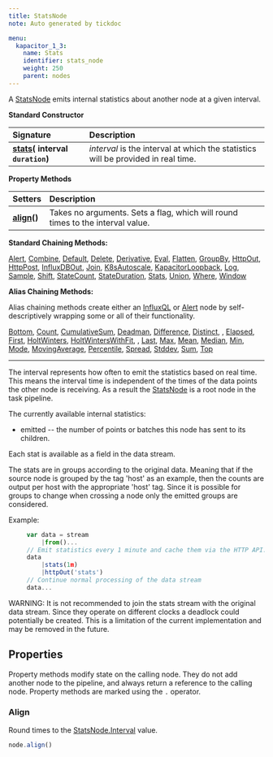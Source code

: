 ```yaml
---
title: StatsNode
note: Auto generated by tickdoc

menu:
  kapacitor_1_3:
    name: Stats
    identifier: stats_node
    weight: 250
    parent: nodes
---
```


<a id="top"></a>
A [StatsNode](/kapacitor/v1.3/nodes/stats_node/) emits internal statistics about another node at a given interval.

**Standard Constructor**

| Signature |  Description |
|:----------|:--|
| **[stats](#example)( interval `duration`)** | _interval_ is the interval at which the statistics will be provided in real time.   |

**Property Methods**

| Setters | Description |
|:-----------|:---|
| **[align](#align)()** | Takes no arguments. Sets a flag, which will round times to the interval value. |

**Standard Chaining Methods:**

[Alert](/kapacitor/v1.3/nodes/alert_node/), [Combine](/kapacitor/v1.3/nodes/combine_node/), [Default](/kapacitor/v1.3/nodes/default_node/),  [Delete](/kapacitor/v1.3/nodes/delete_node/), [Derivative](/kapacitor/v1.3/nodes/derivative_node/), [Eval](/kapacitor/v1.3/nodes/eval_node/), [Flatten](/kapacitor/v1.3/nodes/flatten_node/), [GroupBy](/kapacitor/v1.3/nodes/group_by_node/), [HttpOut](/kapacitor/v1.3/nodes/http_out_node/), [HttpPost](/kapacitor/v1.3/nodes/http_post_node/), [InfluxDBOut](/kapacitor/v1.3/nodes/influx_d_b_out_node/), [Join](/kapacitor/v1.3/nodes/join_node/), [K8sAutoscale](/kapacitor/v1.3/nodes/k8s_autoscale_node/), [KapacitorLoopback](/kapacitor/v1.3/nodes/kapacitor_loopback_node/),  [Log](/kapacitor/v1.3/nodes/log_node/), [Sample](/kapacitor/v1.3/nodes/sample_node/), [Shift](/kapacitor/v1.3/nodes/shift_node/), [StateCount](/kapacitor/v1.3/nodes/state_count_node/), [StateDuration](/kapacitor/v1.3/nodes/state_duration_node/), [Stats](/kapacitor/v1.3/nodes/stats_node/), [Union](/kapacitor/v1.3/nodes/union_node/), [Where](/kapacitor/v1.3/nodes/where_node/), [Window](/kapacitor/v1.3/nodes/window_node/)

**Alias Chaining Methods:**

Alias chaining methods create either an [InfluxQL](/kapacitor/v1.3/nodes/influx_q_l_node/) or [Alert](/kapacitor/v1.3/nodes/alert_node/) node by self-descriptively wrapping some or all of their functionality.  

 [Bottom](/kapacitor/v1.3/nodes/influx_q_l_node/#bottom),  [Count](/kapacitor/v1.3/nodes/influx_q_l_node/#count), [CumulativeSum](/kapacitor/v1.3/nodes/influx_q_l_node/#cumulativesum), [Deadman](/kapacitor/v1.3/nodes/alert_node/#deadman), [Difference](/kapacitor/v1.3/nodes/influx_q_l_node/#difference), [Distinct](/kapacitor/v1.3/nodes/influx_q_l_node/#distinct), , [Elapsed](/kapacitor/v1.3/nodes/influx_q_l_node/#elapsed), [First](/kapacitor/v1.3/nodes/influx_q_l_node/#first), [HoltWinters](/kapacitor/v1.3/nodes/influx_q_l_node/#holtwinters), [HoltWintersWithFit](/kapacitor/v1.3/nodes/influx_q_l_node/#holtwinterswithfit), ,  [Last](/kapacitor/v1.3/nodes/influx_q_l_node/#last), [Max](/kapacitor/v1.3/nodes/influx_q_l_node/#max), [Mean](/kapacitor/v1.3/nodes/influx_q_l_node/#mean), [Median](/kapacitor/v1.3/nodes/influx_q_l_node/#median), [Min](/kapacitor/v1.3/nodes/influx_q_l_node/#min), [Mode](/kapacitor/v1.3/nodes/influx_q_l_node/#mode), [MovingAverage](/kapacitor/v1.3/nodes/influx_q_l_node/#movingaverage), [Percentile](/kapacitor/v1.3/nodes/influx_q_l_node/#percentile),  [Spread](/kapacitor/v1.3/nodes/influx_q_l_node/#spread),  [Stddev](/kapacitor/v1.3/nodes/influx_q_l_node/#stddev), [Sum](/kapacitor/v1.3/nodes/influx_q_l_node/#sum), [Top](/kapacitor/v1.3/nodes/influx_q_l_node/#top)

<hr/>

The interval represents how often to emit the statistics based on real time.
This means the interval time is independent of the times of the data points the other node is receiving.
As a result the [StatsNode](/kapacitor/v1.3/nodes/stats_node/) is a root node in the task pipeline.


The currently available internal statistics:

* emitted -- the number of points or batches this node has sent to its children.

Each stat is available as a field in the data stream.

The stats are in groups according to the original data.
Meaning that if the source node is grouped by the tag &#39;host&#39; as an example,
then the counts are output per host with the appropriate &#39;host&#39; tag.
Since it is possible for groups to change when crossing a node only the emitted groups
are considered.

<a id="example"></a>

Example:


```javascript
     var data = stream
         |from()...
     // Emit statistics every 1 minute and cache them via the HTTP API.
     data
         |stats(1m)
         |httpOut('stats')
     // Continue normal processing of the data stream
     data...
```

WARNING: It is not recommended to join the stats stream with the original data stream.
Since they operate on different clocks a deadlock could potentially be created.
This is a limitation of the current implementation and may be removed in the future.

<!--
Index
-----

### Properties

-	[Align](/kapacitor/v1.3/nodes/stats_node/#align)

### Chaining Methods

-	[Alert](/kapacitor/v1.3/nodes/stats_node/#alert)
-	[Bottom](/kapacitor/v1.3/nodes/stats_node/#bottom)
-	[Combine](/kapacitor/v1.3/nodes/stats_node/#combine)
-	[Count](/kapacitor/v1.3/nodes/stats_node/#count)
-	[CumulativeSum](/kapacitor/v1.3/nodes/stats_node/#cumulativesum)
-	[Deadman](/kapacitor/v1.3/nodes/stats_node/#deadman)
-	[Default](/kapacitor/v1.3/nodes/stats_node/#default)
-	[Delete](/kapacitor/v1.3/nodes/stats_node/#delete)
-	[Derivative](/kapacitor/v1.3/nodes/stats_node/#derivative)
-	[Difference](/kapacitor/v1.3/nodes/stats_node/#difference)
-	[Distinct](/kapacitor/v1.3/nodes/stats_node/#distinct)
-	[Elapsed](/kapacitor/v1.3/nodes/stats_node/#elapsed)
-	[Eval](/kapacitor/v1.3/nodes/stats_node/#eval)
-	[First](/kapacitor/v1.3/nodes/stats_node/#first)
-	[Flatten](/kapacitor/v1.3/nodes/stats_node/#flatten)
-	[GroupBy](/kapacitor/v1.3/nodes/stats_node/#groupby)
-	[HoltWinters](/kapacitor/v1.3/nodes/stats_node/#holtwinters)
-	[HoltWintersWithFit](/kapacitor/v1.3/nodes/stats_node/#holtwinterswithfit)
-	[HttpOut](/kapacitor/v1.3/nodes/stats_node/#httpout)
-	[HttpPost](/kapacitor/v1.3/nodes/stats_node/#httppost)
-	[InfluxDBOut](/kapacitor/v1.3/nodes/stats_node/#influxdbout)
-	[Join](/kapacitor/v1.3/nodes/stats_node/#join)
-	[K8sAutoscale](/kapacitor/v1.3/nodes/stats_node/#k8sautoscale)
-	[KapacitorLoopback](/kapacitor/v1.3/nodes/stats_node/#kapacitorloopback)
-	[Last](/kapacitor/v1.3/nodes/stats_node/#last)
-	[Log](/kapacitor/v1.3/nodes/stats_node/#log)
-	[Max](/kapacitor/v1.3/nodes/stats_node/#max)
-	[Mean](/kapacitor/v1.3/nodes/stats_node/#mean)
-	[Median](/kapacitor/v1.3/nodes/stats_node/#median)
-	[Min](/kapacitor/v1.3/nodes/stats_node/#min)
-	[Mode](/kapacitor/v1.3/nodes/stats_node/#mode)
-	[MovingAverage](/kapacitor/v1.3/nodes/stats_node/#movingaverage)
-	[Percentile](/kapacitor/v1.3/nodes/stats_node/#percentile)
-	[Sample](/kapacitor/v1.3/nodes/stats_node/#sample)
-	[Shift](/kapacitor/v1.3/nodes/stats_node/#shift)
-	[Spread](/kapacitor/v1.3/nodes/stats_node/#spread)
-	[StateCount](/kapacitor/v1.3/nodes/stats_node/#statecount)
-	[StateDuration](/kapacitor/v1.3/nodes/stats_node/#stateduration)
-	[Stats](/kapacitor/v1.3/nodes/stats_node/#stats)
-	[Stddev](/kapacitor/v1.3/nodes/stats_node/#stddev)
-	[Sum](/kapacitor/v1.3/nodes/stats_node/#sum)
-	[Top](/kapacitor/v1.3/nodes/stats_node/#top)
-	[Union](/kapacitor/v1.3/nodes/stats_node/#union)
-	[Where](/kapacitor/v1.3/nodes/stats_node/#where)
-	[Window](/kapacitor/v1.3/nodes/stats_node/#window)
-->

Properties
----------

Property methods modify state on the calling node.
They do not add another node to the pipeline, and always return a reference to the calling node.
Property methods are marked using the `.` operator.


### Align

Round times to the [StatsNode.Interval](#top) value.


```javascript
node.align()
```

<!--
Chaining Methods
----------------

Chaining methods create a new node in the pipeline as a child of the calling node.
They do not modify the calling node.
Chaining methods are marked using the `|` operator.


### Alert

Create an alert node, which can trigger alerts.


```javascript
node|alert()
```

Returns: [AlertNode](/kapacitor/v1.3/nodes/alert_node/)


### Bottom

Select the bottom `num` points for `field` and sort by any extra tags or fields.


```javascript
node|bottom(num int64, field string, fieldsAndTags ...string)
```

Returns: [InfluxQLNode](/kapacitor/v1.3/nodes/influx_q_l_node/)


### Combine

Combine this node with itself. The data are combined on timestamp.


```javascript
node|combine(expressions ...ast.LambdaNode)
```

Returns: [CombineNode](/kapacitor/v1.3/nodes/combine_node/)


### Count

Count the number of points.


```javascript
node|count(field string)
```

Returns: [InfluxQLNode](/kapacitor/v1.3/nodes/influx_q_l_node/)


### CumulativeSum

Compute a cumulative sum of each point that is received.
A point is emitted for every point collected.


```javascript
node|cumulativeSum(field string)
```

Returns: [InfluxQLNode](/kapacitor/v1.3/nodes/influx_q_l_node/)


### Deadman

Helper function for creating an alert on low throughput, a.k.a. deadman&#39;s switch.

- Threshold -- trigger alert if throughput drops below threshold in points/interval.
- Interval -- how often to check the throughput.
- Expressions -- optional list of expressions to also evaluate. Useful for time of day alerting.

Example:


```javascript
    var data = stream
        |from()...
    // Trigger critical alert if the throughput drops below 100 points per 10s and checked every 10s.
    data
        |deadman(100.0, 10s)
    //Do normal processing of data
    data...
```

The above is equivalent to this
Example:


```javascript
    var data = stream
        |from()...
    // Trigger critical alert if the throughput drops below 100 points per 10s and checked every 10s.
    data
        |stats(10s)
            .align()
        |derivative('emitted')
            .unit(10s)
            .nonNegative()
        |alert()
            .id('node \'stream0\' in task \'{{ .TaskName }}\'')
            .message('{{ .ID }} is {{ if eq .Level "OK" }}alive{{ else }}dead{{ end }}: {{ index .Fields "emitted" | printf "%0.3f" }} points/10s.')
            .crit(lambda: "emitted" <= 100.0)
    //Do normal processing of data
    data...
```

The `id` and `message` alert properties can be configured globally via the &#39;deadman&#39; configuration section.

Since the [AlertNode](/kapacitor/v1.3/nodes/alert_node/) is the last piece it can be further modified as usual.
Example:


```javascript
    var data = stream
        |from()...
    // Trigger critical alert if the throughput drops below 100 points per 10s and checked every 10s.
    data
        |deadman(100.0, 10s)
            .slack()
            .channel('#dead_tasks')
    //Do normal processing of data
    data...
```

You can specify additional lambda expressions to further constrain when the deadman&#39;s switch is triggered.
Example:


```javascript
    var data = stream
        |from()...
    // Trigger critical alert if the throughput drops below 100 points per 10s and checked every 10s.
    // Only trigger the alert if the time of day is between 8am-5pm.
    data
        |deadman(100.0, 10s, lambda: hour("time") >= 8 AND hour("time") <= 17)
    //Do normal processing of data
    data...
```



```javascript
node|deadman(threshold float64, interval time.Duration, expr ...ast.LambdaNode)
```

Returns: [AlertNode](/kapacitor/v1.3/nodes/alert_node/)


### Default

Create a node that can set defaults for missing tags or fields.


```javascript
node|default()
```

Returns: [DefaultNode](/kapacitor/v1.3/nodes/default_node/)


### Delete

Create a node that can delete tags or fields.


```javascript
node|delete()
```

Returns: [DeleteNode](/kapacitor/v1.3/nodes/delete_node/)


### Derivative

Create a new node that computes the derivative of adjacent points.


```javascript
node|derivative(field string)
```

Returns: [DerivativeNode](/kapacitor/v1.3/nodes/derivative_node/)


### Difference

Compute the difference between points independent of elapsed time.


```javascript
node|difference(field string)
```

Returns: [InfluxQLNode](/kapacitor/v1.3/nodes/influx_q_l_node/)


### Distinct

Produce batch of only the distinct points.


```javascript
node|distinct(field string)
```

Returns: [InfluxQLNode](/kapacitor/v1.3/nodes/influx_q_l_node/)


### Elapsed

Compute the elapsed time between points


```javascript
node|elapsed(field string, unit time.Duration)
```

Returns: [InfluxQLNode](/kapacitor/v1.3/nodes/influx_q_l_node/)


### Eval

Create an eval node that will evaluate the given transformation function to each data point.
A list of expressions may be provided and will be evaluated in the order they are given.
The results are available to later expressions.


```javascript
node|eval(expressions ...ast.LambdaNode)
```

Returns: [EvalNode](/kapacitor/v1.3/nodes/eval_node/)


### First

Select the first point.


```javascript
node|first(field string)
```

Returns: [InfluxQLNode](/kapacitor/v1.3/nodes/influx_q_l_node/)


### Flatten

Flatten points with similar times into a single point.


```javascript
node|flatten()
```

Returns: [FlattenNode](/kapacitor/v1.3/nodes/flatten_node/)


### GroupBy

Group the data by a set of tags.

Can pass literal * to group by all dimensions.
Example:


```javascript
    |groupBy(*)
```



```javascript
node|groupBy(tag ...interface{})
```

Returns: [GroupByNode](/kapacitor/v1.3/nodes/group_by_node/)


### HoltWinters

Compute the holt-winters (https://docs.influxdata.com/influxdb/latest/query_language/functions/#holt-winters) forecast of a data set.


```javascript
node|holtWinters(field string, h int64, m int64, interval time.Duration)
```

Returns: [InfluxQLNode](/kapacitor/v1.3/nodes/influx_q_l_node/)


### HoltWintersWithFit

Compute the holt-winters (https://docs.influxdata.com/influxdb/latest/query_language/functions/#holt-winters) forecast of a data set.
This method also outputs all the points used to fit the data in addition to the forecasted data.


```javascript
node|holtWintersWithFit(field string, h int64, m int64, interval time.Duration)
```

Returns: [InfluxQLNode](/kapacitor/v1.3/nodes/influx_q_l_node/)


### HttpOut

Create an HTTP output node that caches the most recent data it has received.
The cached data are available at the given endpoint.
The endpoint is the relative path from the API endpoint of the running task.
For example, if the task endpoint is at `/kapacitor/v1/tasks/&lt;task_id&gt;` and endpoint is
`top10`, then the data can be requested from `/kapacitor/v1/tasks/&lt;task_id&gt;/top10`.


```javascript
node|httpOut(endpoint string)
```

Returns: [HTTPOutNode](/kapacitor/v1.3/nodes/http_out_node/)


### HttpPost

Creates an HTTP Post node that POSTS received data to the provided HTTP endpoint.
HttpPost expects 0 or 1 arguments. If 0 arguments are provided, you must specify an
endpoint property method.


```javascript
node|httpPost(url ...string)
```

Returns: [HTTPPostNode](/kapacitor/v1.3/nodes/http_post_node/)


### InfluxDBOut

Create an influxdb output node that will store the incoming data into InfluxDB.


```javascript
node|influxDBOut()
```

Returns: [InfluxDBOutNode](/kapacitor/v1.3/nodes/influx_d_b_out_node/)


### Join

Join this node with other nodes. The data are joined on timestamp.


```javascript
node|join(others ...Node)
```

Returns: [JoinNode](/kapacitor/v1.3/nodes/join_node/)


### K8sAutoscale

Create a node that can trigger autoscale events for a kubernetes cluster.


```javascript
node|k8sAutoscale()
```

Returns: [K8sAutoscaleNode](/kapacitor/v1.3/nodes/k8s_autoscale_node/)


### KapacitorLoopback

Create an kapacitor loopback node that will send data back into Kapacitor as a stream.


```javascript
node|kapacitorLoopback()
```

Returns: [KapacitorLoopbackNode](/kapacitor/v1.3/nodes/kapacitor_loopback_node/)


### Last

Select the last point.


```javascript
node|last(field string)
```

Returns: [InfluxQLNode](/kapacitor/v1.3/nodes/influx_q_l_node/)


### Log

Create a node that logs all data it receives.


```javascript
node|log()
```

Returns: [LogNode](/kapacitor/v1.3/nodes/log_node/)


### Max

Select the maximum point.


```javascript
node|max(field string)
```

Returns: [InfluxQLNode](/kapacitor/v1.3/nodes/influx_q_l_node/)


### Mean

Compute the mean of the data.


```javascript
node|mean(field string)
```

Returns: [InfluxQLNode](/kapacitor/v1.3/nodes/influx_q_l_node/)


### Median

Compute the median of the data. Note, this method is not a selector,
if you want the median point use `.percentile(field, 50.0)`.


```javascript
node|median(field string)
```

Returns: [InfluxQLNode](/kapacitor/v1.3/nodes/influx_q_l_node/)


### Min

Select the minimum point.


```javascript
node|min(field string)
```

Returns: [InfluxQLNode](/kapacitor/v1.3/nodes/influx_q_l_node/)


### Mode

Compute the mode of the data.


```javascript
node|mode(field string)
```

Returns: [InfluxQLNode](/kapacitor/v1.3/nodes/influx_q_l_node/)


### MovingAverage

Compute a moving average of the last window points.
No points are emitted until the window is full.


```javascript
node|movingAverage(field string, window int64)
```

Returns: [InfluxQLNode](/kapacitor/v1.3/nodes/influx_q_l_node/)


### Percentile

Select a point at the given percentile. This is a selector function, no interpolation between points is performed.


```javascript
node|percentile(field string, percentile float64)
```

Returns: [InfluxQLNode](/kapacitor/v1.3/nodes/influx_q_l_node/)


### Sample

Create a new node that samples the incoming points or batches.

One point will be emitted every count or duration specified.


```javascript
node|sample(rate interface{})
```

Returns: [SampleNode](/kapacitor/v1.3/nodes/sample_node/)


### Shift

Create a new node that shifts the incoming points or batches in time.


```javascript
node|shift(shift time.Duration)
```

Returns: [ShiftNode](/kapacitor/v1.3/nodes/shift_node/)


### Spread

Compute the difference between `min` and `max` points.


```javascript
node|spread(field string)
```

Returns: [InfluxQLNode](/kapacitor/v1.3/nodes/influx_q_l_node/)


### StateCount

Create a node that tracks number of consecutive points in a given state.


```javascript
node|stateCount(expression ast.LambdaNode)
```

Returns: [StateCountNode](/kapacitor/v1.3/nodes/state_count_node/)


### StateDuration

Create a node that tracks duration in a given state.


```javascript
node|stateDuration(expression ast.LambdaNode)
```

Returns: [StateDurationNode](/kapacitor/v1.3/nodes/state_duration_node/)


### Stats

Create a new stream of data that contains the internal statistics of the node.
The interval represents how often to emit the statistics based on real time.
This means the interval time is independent of the times of the data points the source node is receiving.


```javascript
node|stats(interval time.Duration)
```

Returns: [StatsNode](/kapacitor/v1.3/nodes/stats_node/)


### Stddev

Compute the standard deviation.


```javascript
node|stddev(field string)
```

Returns: [InfluxQLNode](/kapacitor/v1.3/nodes/influx_q_l_node/)


### Sum

Compute the sum of all values.


```javascript
node|sum(field string)
```

Returns: [InfluxQLNode](/kapacitor/v1.3/nodes/influx_q_l_node/)


### Top

Select the top `num` points for `field` and sort by any extra tags or fields.


```javascript
node|top(num int64, field string, fieldsAndTags ...string)
```

Returns: [InfluxQLNode](/kapacitor/v1.3/nodes/influx_q_l_node/)


### Union

Perform the union of this node and all other given nodes.


```javascript
node|union(node ...Node)
```

Returns: [UnionNode](/kapacitor/v1.3/nodes/union_node/)


### Where

Create a new node that filters the data stream by a given expression.


```javascript
node|where(expression ast.LambdaNode)
```

Returns: [WhereNode](/kapacitor/v1.3/nodes/where_node/)


### Window

Create a new node that windows the stream by time.

NOTE: Window can only be applied to stream edges.


```javascript
node|window()
```

Returns: [WindowNode](/kapacitor/v1.3/nodes/window_node/)
-->
